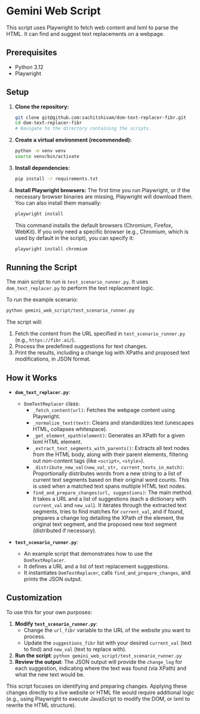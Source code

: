 # Gemini Web Script

This script uses Playwright to fetch web content and lxml to parse the HTML. It can find and suggest text replacements on a webpage.

## Prerequisites

- Python 3.12
- Playwright

## Setup

1.  **Clone the repository:**
    ```bash
    git clone git@github.com:sachitshivam/dom-text-replacer-fibr.git
    cd dom-text-replacer-fibr
    # Navigate to the directory containing the scripts.
    ```

2.  **Create a virtual environment (recommended):**
    ```bash
    python -m venv venv
    source venv/bin/activate
    ```

3.  **Install dependencies:**
    ```bash
    pip install -r requirements.txt
    ```

4.  **Install Playwright browsers:**
    The first time you run Playwright, or if the necessary browser binaries are missing, Playwright will download them. You can also install them manually:
    ```bash
    playwright install
    ```
    This command installs the default browsers (Chromium, Firefox, WebKit). If you only need a specific browser (e.g., Chromium, which is used by default in the script), you can specify it:
    ```bash
    playwright install chromium
    ```

## Running the Script

The main script to run is `test_scenario_runner.py`. It uses `dom_text_replacer.py` to perform the text replacement logic.

To run the example scenario:
```bash
python gemini_web_script/test_scenario_runner.py
```

The script will:
1.  Fetch the content from the URL specified in `test_scenario_runner.py` (e.g., `https://fibr.ai/`).
2.  Process the predefined suggestions for text changes.
3.  Print the results, including a change log with XPaths and proposed text modifications, in JSON format.

## How it Works

-   **`dom_text_replacer.py`**:
    -   `DomTextReplacer` class:
        -   `_fetch_content(url)`: Fetches the webpage content using Playwright.
        -   `_normalize_text(text)`: Cleans and standardizes text (unescapes HTML, collapses whitespace).
        -   `_get_element_xpath(element)`: Generates an XPath for a given lxml HTML element.
        -   `_extract_text_segments_with_parents()`: Extracts all text nodes from the HTML body, along with their parent elements, filtering out non-content tags (like `<script>`, `<style>`).
        -   `_distribute_new_val(new_val_str, current_texts_in_match)`: Proportionally distributes words from a new string to a list of current text segments based on their original word counts. This is used when a matched text spans multiple HTML text nodes.
        -   `find_and_prepare_changes(url, suggestions)`: The main method. It takes a URL and a list of suggestions (each a dictionary with `current_val` and `new_val`). It iterates through the extracted text segments, tries to find matches for `current_val`, and if found, prepares a change log detailing the XPath of the element, the original text segment, and the proposed new text segment (distributed if necessary).

-   **`test_scenario_runner.py`**:
    -   An example script that demonstrates how to use the `DomTextReplacer`.
    -   It defines a URL and a list of text replacement suggestions.
    -   It instantiates `DomTextReplacer`, calls `find_and_prepare_changes`, and prints the JSON output.

## Customization

To use this for your own purposes:

1.  **Modify `test_scenario_runner.py`**:
    -   Change the `url_fibr` variable to the URL of the website you want to process.
    -   Update the `suggestions_fibr` list with your desired `current_val` (text to find) and `new_val` (text to replace with).
2.  **Run the script**: `python gemini_web_script/test_scenario_runner.py`
3.  **Review the output**: The JSON output will provide the `change_log` for each suggestion, indicating where the text was found (via XPath) and what the new text would be.

This script focuses on identifying and preparing changes. Applying these changes directly to a live website or HTML file would require additional logic (e.g., using Playwright to execute JavaScript to modify the DOM, or lxml to rewrite the HTML structure).
